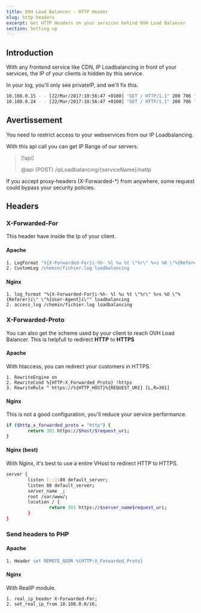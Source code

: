```yaml
---
title: OVH Load Balancer - HTTP Header
slug: http-headers
excerpt: Get HTTP Headers on your services behind OVH Load Balancer
section: Setting up
---
```



## Introduction
With any frontend service like CDN, IP Loadbalancing in front of your services, the IP of your clients is hidden by this service.

In your log, you'll only see privateIP, and we'll fix this.


```bash
10.108.0.15 - - [22/Mar/2017:10:56:47 +0100] "GET / HTTP/1.1" 200 706 "-" "Mozilla/5.0 (Linux[...]"
10.108.0.24 - - [22/Mar/2017:10:56:47 +0100] "GET / HTTP/1.1" 200 706 "-" "Mozilla/5.0 (Linux[...]"
```


## Avertissement
You need to restrict access to your webservices from our IP Loadbalancing.

With this api call you can get IP Range of our servers.


> [!api]
>
> @api {POST} /ipLoadbalancing/{serviceName}/natIp
> 
If you accept proxy-headers (X-Forwarded-*) from anywhere, some request could bypass your security policies.


## Headers

### X-Forwarded-For
This header have inside the Ip of your client.


#### Apache

```apache
1. LogFormat "%{X-Forwarded-For}i-%h- %l %u %t \"%r\" %>s %O \"%{Referer}i\" \"%{User-Agent}i\"" loadbalancing
2. CustomLog /chemin/fichier.log loadbalancing
```


#### Nginx

```nginx
1. log_format "%{X-Forwarded-For}i-%h- %l %u %t \"%r\" %>s %O \"%{Referer}i\" \"%{User-Agent}i\"" loadbalancing
2. access_log /chemin/fichier.log loadbalancing
```


### X-Forwarded-Proto
You can also get the scheme used by your client to reach OVH Load Balancer. This is helpfull to redirect **HTTP** to **HTTPS**


#### Apache
With htaccess, you can redirect your customers in HTTPS.


```htaccess
1. RewriteEngine on
2. RewriteCond %{HTTP:X_Forwarded_Proto} !https
3. RewriteRule ^ https://%{HTTP_HOST}%{REQUEST_URI} [L,R=301]
```


#### Nginx
This is not a good configuration, you'll reduce your service performance.


```bash
if ($http_x_forwarded_proto = "http") {
        return 301 https://$host/$request_uri;
}
```


#### Nginx (best)
With Nginx, it's best to use a entire VHost to redirect HTTP to HTTPS.


```bash
server {
        listen [::]:80 default_server;
        listen 80 default_server;
        server_name _;
        root /var/www/;
        location / {
                return 301 https://$server_name$request_uri;
        }
}
```


### Send headers to PHP

#### Apache

```apache
1. Header set REMOTE_ADDR %{HTTP:X_Forwarded_Proto}
```


#### Nginx
With RealIP module.


```nginx
1. real_ip_header X-Forwarded-For;
2. set_real_ip_from 10.108.0.0/16;
```